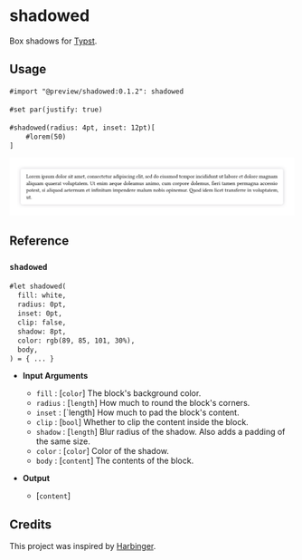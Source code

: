 # shadowed

Box shadows for [Typst](https://typst.app/).

## Usage

```typ
#import "@preview/shadowed:0.1.2": shadowed

#set par(justify: true)

#shadowed(radius: 4pt, inset: 12pt)[
    #lorem(50)
]
```

![Example](examples/lorem.png)

## Reference

### `shadowed`

```typst
#let shadowed(
  fill: white,
  radius: 0pt,
  inset: 0pt,
  clip: false,
  shadow: 8pt,
  color: rgb(89, 85, 101, 30%),
  body,
) = { ... }
```

- **Input Arguments**
    - `fill` : [`color`] The block's background color.
    - `radius` : [`length`] How much to round the block's corners.
    - `inset` : [`length] How much to pad the block's content.
    - `clip` : [`bool`] Whether to clip the content inside the block.
    - `shadow` : [`length`] Blur radius of the shadow. Also adds a padding of the same size.
    - `color` : [`color`] Color of the shadow.
    - `body` : [`content`] The contents of the block.

- **Output**
    - [`content`]

## Credits

This project was inspired by [Harbinger](https://github.com/typst-community/harbinger).
